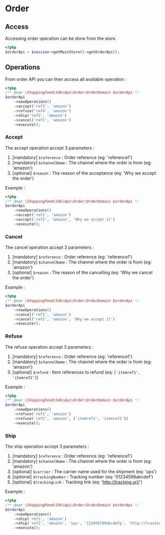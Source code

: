 # Order

## Access

Accessing order operation can be done from the store.

```php
<?php
$orderApi = $session->getMainStore()->getOrderApi();
```

## Operations

From order API you can then access all available operation :
```php
<?php
/** @var \ShoppingFeed\Sdk\Api\Order\OrderDomain $orderApi */
$orderApi
    ->newOperations()
    ->accept('ref3', 'amazon')
    ->refuse('ref4', 'amazon')
    ->ship('ref5', 'amazon')
    ->cancel('ref1', 'amazon')
    ->execute();
```

### Accept

The accept operation accept 3 parameters :
1. [mandatory] `$reference` : Order reference (eg: 'reference1') 
2. [mandatory] `$channelName` : The channel where the order is from (eg: 'amazon') 
3. [optional] `$reason` : The reason of the acceptance (eq: 'Why we accept the order') 

Example :
```php
<?php
/** @var \ShoppingFeed\Sdk\Api\Order\OrderDomain $orderApi */
$orderApi
    ->newOperations()
    ->accept('ref1', 'amazon')
    ->accept('ref2', 'amazon', 'Why we accept it')
    ->execute();
```

### Cancel

The cancel operation accept 3 parameters :
1. [mandatory] `$reference` : Order reference (eg: 'reference1') 
2. [mandatory] `$channelName` : The channel where the order is from (eg: 'amazon') 
3. [optional] `$reason` : The reason of the cancelling (eq: 'Why we cancel the order') 

Example :
```php
<?php
/** @var \ShoppingFeed\Sdk\Api\Order\OrderDomain $orderApi */
$orderApi
    ->newOperations()
    ->cancel('ref1', 'amazon')
    ->cancel('ref2', 'amazon', 'Why we accept it')
    ->execute();
```

### Refuse

The refuse operation accept 3 parameters :
1. [mandatory] `$reference` : Order reference (eg: 'reference1') 
2. [mandatory] `$channelName` : The channel where the order is from (eg: 'amazon') 
3. [optional] `$refund` : Item references to refund (eq: `['itemref1', 'itemref2']`) 

Example :
```php
<?php
/** @var \ShoppingFeed\Sdk\Api\Order\OrderDomain $orderApi */
$orderApi
    ->newOperations()
    ->refuse('ref1', 'amazon')
    ->refuse('ref2', 'amazon', ['itemref1', 'itemref2'])
    ->execute();
```

### Ship

The ship operation accept 3 parameters :
1. [mandatory] `$reference` : Order reference (eg: 'reference1') 
2. [mandatory] `$channelName` : The channel where the order is from (eg: 'amazon') 
3. [optional] `$carrier` : The carrier name used for the shipment (eq: 'ups') 
3. [optional] `$trackingNumber` : Tracking number (eq: '01234598abcdef') 
3. [optional] `$trackingLink` : Tracking link (eq: 'http://tracking.url/') 

Example :
```php
<?php
/** @var \ShoppingFeed\Sdk\Api\Order\OrderDomain $orderApi */
$orderApi
    ->newOperations()
    ->ship('ref1', 'amazon')
    ->ship('ref2', 'amazon', 'ups', '123456789abcdefg', 'http://tracking.url/')
    ->execute();
```